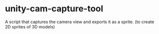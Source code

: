 # unity-cam-capture-tool
A script that captures the camera view and exports it as a sprite. (to create 2D sprites of 3D models)
